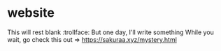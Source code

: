 # website

This will rest blank :trollface:
But one day, I'll write something
While you wait, go check this out => https://sakuraa.xyz/mystery.html
